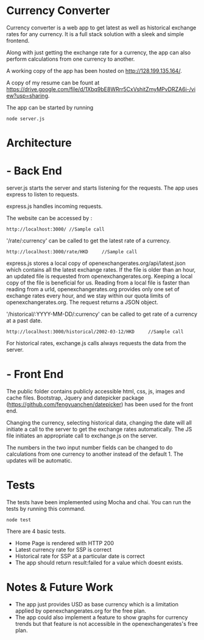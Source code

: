 # Currency Converter

Currency converter is a web app to get latest as well as historical exchange rates for any currency. It is a full stack solution with a sleek and simple frontend. 

Along with just getting the exchange rate for a currency, the app can also perform calculations from one currency to another. 

A working copy of the app has been hosted on http://128.199.135.164/. 

A copy of my resume can be fount at https://drive.google.com/file/d/1Xbq9bE8WRrr5CxVshitZmyMPvDRZA6i-/view?usp=sharing. 

The app can be started by running 

`node server.js`

# Architecture 

# - Back End 

server.js starts the server and starts listening for the requests. The app uses express to listen to requests. 

express.js handles incoming requests. 

The website can be accessed by :

`http://localhost:3000/ //Sample call`

'/rate/:currency' can be called to get the latest rate of a currency.

`http://localhost:3000/rate/HKD     //Sample call`

express.js stores a local copy of openexchangerates.org/api/latest.json which contains all the latest exchange rates. If the file is older than an hour, an updated file is requested from openexchangerates.org. Keeping a local copy of the file  is beneficial for us. Reading from a local file is faster than reading from a urld, openexchangerates.org provides only one set of exchange rates every hour, and we stay within our quota limits of openexchangerates.org. The request returns a JSON object. 

'/historical/:YYYY-MM-DD/:currency' can be called to get rate of a currency at a past date.

`http://localhost:3000/historical/2002-03-12/HKD     //Sample call`

For historical rates, exchange.js calls always requests the data from the server. 

# - Front End 

The public folder contains publicly accessible html, css, js, images and cache files. Bootstrap, Jquery and datepicker package (https://github.com/fengyuanchen/datepicker) has been used for the front end.

Changing the currency, selecting historical data, changing the date will all initiate a call to the server to get the exchange rates automatically. The JS file initiates an appropriate call to exchange.js on the server. 

The numbers in the two input number fields can be changed to do calculations from one currency to another instead of the default 1.  The updates will be automatic. 

# Tests

The tests have been implemented using Mocha and chai. You can run the tests by running this command. 

`node test`

There are 4 basic tests. 
- Home Page is rendered with HTTP 200 
- Latest currency rate for SSP is correct
- Historical rate for SSP at a particular date is correct
- The app should return result:failed for a value which doesnt exists. 

# Notes & Future Work 

- The app just provides USD as base currency which is a limitation applied by openexchangerates.org for the free plan. 
- The app could also implement a feature to show graphs for currency trends but that feature is not accessible in the openexchangerates's free plan. 


